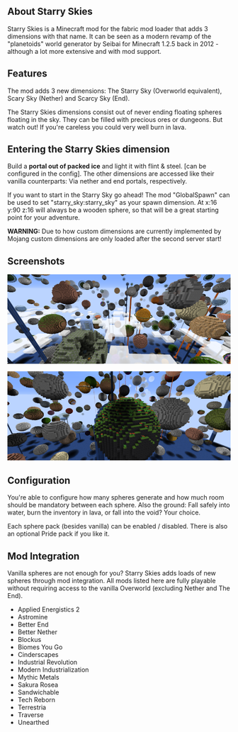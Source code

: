 ## About Starry Skies

Starry Skies is a Minecraft mod for the fabric mod loader that adds 3 dimensions with that name. It can be seen as a modern revamp of the "planetoids" world generator by Seibai for Minecraft 1.2.5 back in 2012 - although a lot more extensive and with mod support.



## Features

The mod adds 3 new dimensions: The Starry Sky (Overworld equivalent), Scary Sky (Nether) and Scarcy Sky (End).

The Starry Skies dimensions consist out of never ending floating spheres floating in the sky. They can be filled with precious ores or dungeons. But watch out! If you're careless you could very well burn in lava.


## Entering the Starry Skies dimension

Build a **portal out of packed ice** and light it with flint & steel. [can be configured in the config].
The other dimensions are accessed like their vanilla counterparts: Via nether and end portals, respectively.

If you want to start in the Starry Sky go ahead! The mod "GlobalSpawn" can be used to set "starry_sky:starry_sky" as your spawn dimension.
At x:16 y:90 z:16 will always be a wooden sphere, so that will be a great starting point for your adventure.

**WARNING:** Due to how custom dimensions are currently implemented by Mojang custom dimensions are only loaded after the second server start!

## Screenshots

![Vanilla](./images/readme_screenshot_vanilla_lowres.png)

![With mod integration](./images/readme_screenshot_modded_lowres.png)



## Configuration

You're able to configure how many spheres generate and how much room should be mandatory between each sphere. Also the ground: Fall safely into water, burn the inventory in lava, or fall into the void? Your choice.

Each sphere pack (besides vanilla) can be enabled / disabled. There is also an optional Pride pack if you like it.



## Mod Integration

Vanilla spheres are not enough for you? Starry Skies adds loads of new spheres through mod integration. All mods listed here are fully playable without requiring access to the vanilla Overworld (excluding Nether and The End).

- Applied Energistics 2
- Astromine
- Better End 
- Better Nether
- Blockus
- Biomes You Go
- Cinderscapes
- Industrial Revolution
- Modern Industrialization
- Mythic Metals
- Sakura Rosea
- Sandwichable
- Tech Reborn
- Terrestria
- Traverse
- Unearthed